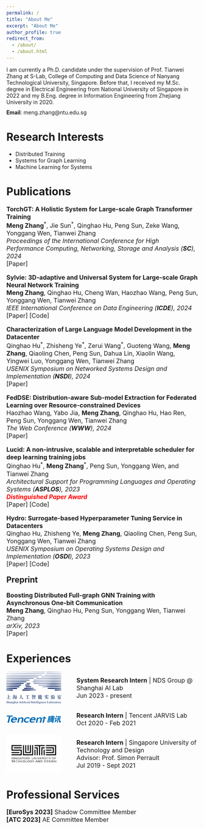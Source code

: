 ```yaml
---
permalink: /
title: "About Me"
excerpt: "About Me"
author_profile: true
redirect_from: 
  - /about/
  - /about.html
---
```

<p>
  I am currently a Ph.D. candidate under the supervision of 
  <a href="https://personal.ntu.edu.sg/tianwei.zhang/" target="_blank" style="text-decoration: none;">Prof. Tianwei Zhang</a> 
  at S-Lab, College of Computing and Data Science of 
  <a href="https://www.ntu.edu.sg/computing" target="_blank" style="text-decoration: none;">Nanyang Technological University</a>, 
  Singapore. Before that, I received my M.Sc. degree in Electrical Engineering from 
  <a href="https://www.nus.edu.sg/" target="_blank" style="text-decoration: none;">National University of Singapore</a> 
  in 2022 and my B.Eng. degree in Information Engineering from 
  <a href="https://www.zju.edu.cn/english/" target="_blank" style="text-decoration: none;">Zhejiang University</a> 
  in 2020.<br>
  <span style="display: block; margin-top: 10px;">
  <b>Email</b>: meng.zhang@ntu.edu.sg
  </span>
</p>
<p style="margin: 30px 0;"></p>
<!-- I am currently a Ph.D. candidate under the supervision of [Prof. Tianwei Zhang](https://personal.ntu.edu.sg/tianwei.zhang/) at S-Lab, [College of Computing and Data Science of Nanyang Technological University](https://www.ntu.edu.sg/computing), Singapore. Before that, I received my M.Sc. degree in Electrical Engineering from [National University of Singapore](https://www.nus.edu.sg/) in 2022 and my B.Eng. degree in Information Engineering from [Zhejiang University](https://www.zju.edu.cn/english/) in 2020.  -->


Research Interests
======
- Distributed Training
- Systems for Graph Learning
- Machine Learning for Systems

<p style="margin: 30px 0;"></p>

Publications
======
<p style="font-size: 16px;">
  <b>TorchGT: A Holistic System for Large-scale Graph Transformer Training</b><br>
  <b>Meng Zhang</b><sup>*</sup>, Jie Sun<sup>*</sup>, Qinghao Hu, Peng Sun, Zeke Wang, Yonggang Wen, Tianwei Zhang<br>
  <i>Proceedings of the International Conference for High Performance Computing, Networking, Storage and Analysis (<b>SC</b>), 2024</i> &nbsp;<em class="blue"></em><br>
  <a href="https://sc24.conference-program.com/presentation/?id=pap224&sess=sess396" target="_blank" style="text-decoration: none;">[Paper]</a>
  <!-- <a href="https://github.com/zxmeng98/torchgt" target="_blank" style="text-decoration: none;">[Code]</a><br> -->
</p>

<p style="font-size: 16px;">
  <b>Sylvie: 3D-adaptive and Universal System for Large-scale Graph Neural Network Training</b><br>
  <b>Meng Zhang</b>, Qinghao Hu, Cheng Wan, Haozhao Wang, Peng Sun, Yonggang Wen, Tianwei Zhang<br>
  <i>IEEE International Conference on Data Engineering (<b>ICDE</b>), 2024</i><br>
  <a href="../files/Sylvie_ICDE24_camera_ready.pdf" target="_blank" style="text-decoration: none;">[Paper]</a>
  <a href="https://github.com/zxmeng98/Sylvie" target="_blank" style="text-decoration: none;">[Code]</a><br>
</p>

<p style="font-size: 16px;">
  <b>Characterization of Large Language Model Development in the Datacenter</b><br>
  Qinghao Hu<sup>*</sup>, Zhisheng Ye<sup>*</sup>, Zerui Wang<sup>*</sup>, Guoteng Wang, <b>Meng Zhang</b>, Qiaoling Chen, Peng Sun, Dahua Lin, Xiaolin Wang, Yingwei Luo, Yonggang Wen, Tianwei Zhang<br>
  <i>USENIX Symposium on Networked Systems Design and Implementation (<b>NSDI</b>), 2024</i><br>
  <a href="https://www.usenix.org/system/files/nsdi24-hu.pdf" target="_blank" style="text-decoration: none;">[Paper]</a>
  <!-- <a href="" target="_blank" style="text-decoration: none;">[Code]</a><br> -->
</p>

<p style="font-size: 16px;">
  <b>FedDSE: Distribution-aware Sub-model Extraction for Federated Learning over Resource-constrained Devices</b><br>
  Haozhao Wang, Yabo Jia, <b>Meng Zhang</b>, Qinghao Hu, Hao Ren, Peng Sun, Yonggang Wen, Tianwei Zhang<br>
  <i>The Web Conference (<b>WWW</b>), 2024</i><br>
  <a href="https://dl.acm.org/doi/10.1145/3589334.3645416" target="_blank" style="text-decoration: none;">[Paper]</a>
  <!-- <a href="" target="_blank" style="text-decoration: none;">[Code]</a><br> -->
</p>

<p style="font-size: 16px;">
  <b>Lucid: A non-intrusive, scalable and interpretable scheduler for deep learning training jobs</b><br>
  Qinghao Hu<sup>*</sup>, <b>Meng Zhang</b><sup>*</sup>, Peng Sun, Yonggang Wen, and Tianwei Zhang<br>
  <i>Architectural Support for Programming Languages and Operating Systems (<b>ASPLOS</b>), 2023</i> <br>
  <em class="blue"><b style="color: red;">Distinguished Paper Award</b></em><br>
  <a href="https://dl.acm.org/doi/pdf/10.1145/3575693.3575705" target="_blank" style="text-decoration: none;">[Paper]</a>
  <a href="https://github.com/S-Lab-System-Group/Lucid" target="_blank" style="text-decoration: none;">[Code]</a><br>
</p>

<p style="font-size: 16px;">
  <b>Hydro: Surrogate-based Hyperparameter Tuning Service in Datacenters</b><br>
  Qinghao Hu, Zhisheng Ye, <b>Meng Zhang</b>, Qiaoling Chen, Peng Sun, Yonggang Wen, Tianwei Zhang<br>
  <i>USENIX Symposium on Operating Systems Design and Implementation (<b>OSDI</b>), 2023</i><br>
  <a href="https://www.usenix.org/system/files/osdi23-hu.pdf" target="_blank" style="text-decoration: none;">[Paper]</a>
  <a href="https://github.com/S-Lab-System-Group/Hydro" target="_blank" style="text-decoration: none;">[Code]</a><br>
</p>
<p style="margin: -10px 0;"></p>


Preprint
------
<p style="font-size: 16px;">
  <b>Boosting Distributed Full-graph GNN Training with Asynchronous One-bit Communication</b><br>
  <b>Meng Zhang</b>, Qinghao Hu, Peng Sun, Yonggang Wen, Tianwei Zhang<br>
  <i>arXiv, 2023</i><br>
  <a href="https://arxiv.org/abs/2303.01277" target="_blank" style="text-decoration: none;">[Paper]</a>
  <!-- <a href="https://github.com/S-Lab-System-Group/Hydro" target="_blank" style="text-decoration: none;">[Code]</a><br> -->
</p>
<p style="margin: 30px 0;"></p>


Experiences
======
<div style="display: flex; align-items: center; margin-bottom: 20px;">
  <img src="../images/shailab.png" alt="sh ai lab" width="144" style="margin-right: 40px;">
  <p style="font-size: 16px; margin: 0;">
    <b>System Research Intern</b> | <a href="https://nds-shlab.github.io/" target="_blank" style="text-decoration: none;">NDS Group @ Shanghai AI Lab</a><br>
    Jun 2023 - present
  </p>
</div>

<div style="display: flex; align-items: center; margin-bottom: 20px;">
  <img src="../images/Tencent.png" alt="sh ai lab" width="144" style="margin-right: 40px;">
  <p style="font-size: 16px; margin: 0;">
    <b>Research Intern</b> | Tencent JARVIS Lab<br>
    Oct 2020 - Feb 2021
  </p>
</div>

<div style="display: flex; align-items: center; margin-bottom: 30px;">
  <img src="../images/SUTD.png" alt="sh ai lab" width="144" style="margin-right: 40px;">
  <p style="font-size: 16px; margin: 0;">
    <b>Research Intern</b> | Singapore University of Technology and Design<br>
    Advisor: <a href="https://simonperrault.github.io/" target="_blank" style="text-decoration: none;">Prof. Simon Perrault</a><br>
    Jul 2019 - Sept 2021
  </p>
</div>
<!-- <p style="margin: 30px 0;"></p> -->

Professional Services
======
<p style="font-size: 16px;">
  <b>[EuroSys 2023]</b> Shadow Committee Member<br>
  <b>[ATC 2023]</b> AE Committee Member
</p>


<!-- Awards
======
<li>Distinguished Paper Award of ASPLOS, 2023.</li>
<li>Student Travel Grant of OSDI, 2023.</li> -->